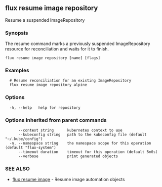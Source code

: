 ## flux resume image repository

Resume a suspended ImageRepository

### Synopsis

The resume command marks a previously suspended ImageRepository resource for reconciliation and waits for it to finish.

```
flux resume image repository [name] [flags]
```

### Examples

```
  # Resume reconciliation for an existing ImageRepository
  flux resume image repository alpine

```

### Options

```
  -h, --help   help for repository
```

### Options inherited from parent commands

```
      --context string      kubernetes context to use
      --kubeconfig string   path to the kubeconfig file (default "~/.kube/config")
  -n, --namespace string    the namespace scope for this operation (default "flux-system")
      --timeout duration    timeout for this operation (default 5m0s)
      --verbose             print generated objects
```

### SEE ALSO

* [flux resume image](flux_resume_image.md)	 - Resume image automation objects

